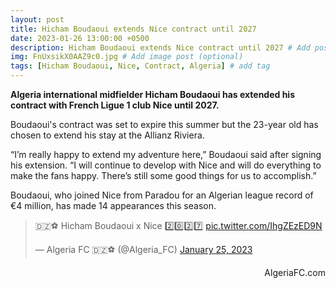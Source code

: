 ```yaml
---
layout: post
title: Hicham Boudaoui extends Nice contract until 2027
date: 2023-01-26 13:00:00 +0500
description: Hicham Boudaoui extends Nice contract until 2027 # Add post description (optional)
img: FnUxsikX0AAZ9c0.jpg # Add image post (optional)
tags: [Hicham Boudaoui, Nice, Contract, Algeria] # add tag
---
```

**Algeria international midfielder Hicham Boudaoui has extended his contract with French Ligue 1 club Nice until 2027.**

Boudaoui's contract was set to expire this summer but the 23-year old has chosen to extend his stay at the Allianz Riviera. 

“I’m really happy to extend my adventure here,” Boudaoui said after signing his extension. “I will continue to develop with Nice and will do everything to make the fans happy. There’s still some good things for us to accomplish.”

Boudaoui, who joined Nice from Paradou for an Algerian league record of €4 million, has made 14 appearances this season. 

<p style="text-align:center"><blockquote class="twitter-tweet"><p lang="en" dir="ltr">🇩🇿⚽️ Hicham Boudaoui x Nice 2️⃣0️⃣2️⃣7️⃣ <a href="https://t.co/IhgZEzED9N">pic.twitter.com/IhgZEzED9N</a></p>&mdash; Algeria FC 🇩🇿⚽️ (@Algeria_FC) <a href="https://twitter.com/Algeria_FC/status/1618256699240116229?ref_src=twsrc%5Etfw">January 25, 2023</a></blockquote> <script async src="https://platform.twitter.com/widgets.js" charset="utf-8"></script></p>

<p style="text-align:right">AlgeriaFC.com</p>
